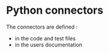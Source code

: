 # Python connectors

The connectors are defined :
- in the code and test files 
- in the users documentation


